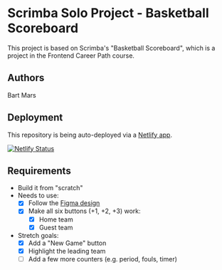 # Scrimba Solo Project - Basketball Scoreboard
This project is based on Scrimba's "Basketball Scoreboard", which is a project in the Frontend Career Path course.

## Authors
Bart Mars

## Deployment
This repository is being auto-deployed via a [Netlify app](https://).

[![Netlify Status](https://api.netlify.com/api/v1/badges/3339e188-2bad-4e03-90fe-e26fe3ef25c4/deploy-status?branch=main)](https://app.netlify.com/sites/inquisitive-bonbon-46740a/deploys)

## Requirements 
* Build it from "scratch"
* Needs to use:
    * [x] Follow the [Figma design](https://www.figma.com/file/YC48MCx4frBFtYoz6rNJE6/Basketball-Scoreboard?node-id=0%3A1&t=gz7FjqNfCTW91FnR-0)
    * [x] Make all six buttons (+1, +2, +3) work:
        * [x] Home team
        * [x] Guest team
* Stretch goals:
    * [x] Add a "New Game" button
    * [x] Highlight the leading team
    * [ ] Add a few more counters (e.g. period, fouls, timer)

